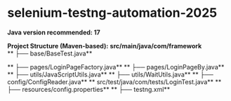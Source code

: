 # selenium-testng-automation-2025

**Java version recommended: 17**

**Project Structure (Maven-based):**
**src/main/java/com/framework**  
** ├── base/BaseTest.java**

** ├── pages/LoginPageFactory.java** 
** ├── pages/LoginPageBy.java** 
** ├── utils/JavaScriptUtils.java** 
** ├── utils/WaitUtils.java** 
** ├── config/ConfigReader.java** 
**  src/test/java/com/tests/LoginTest.java** 
**  ├── resources/config.properties** 
**  ├── testng.xml** 
